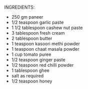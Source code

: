 INGREDIENTS:

* 250 gm paneer
* 1/2 teaspoon garlic paste
* 1 1/2 tablespoon cashew nut paste
* 3 tablespoon fresh cream
* 2 tablespoon butter
* 1 teaspoon kasoori methi powder
* 1 teaspoon chaat masala powder
* 1 cup tomato puree
* 1/2 teaspoon ginger paste
* 1/2 teaspoon red chilli powder
* 1 tablespoon ghee
* salt as required
* 1/2 teaspoon honey